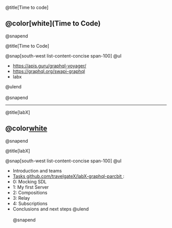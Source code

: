 @title[Time to code]

## @color[white](Time to Code)

@snapend

@title[Time to Code]

@snap[south-west list-content-concise span-100]
@ul
- https://apis.guru/graphql-voyager/
- https://graphql.org/swapi-graphql
- labx

@ulend
<br><br>
@snapend

---
@title[labX]

## @color[white](labX)

@snapend

@title[labX]

@snap[south-west list-content-concise span-100]
@ul
- Introduction and teams
- [Tasks github.com/travelgateX/labX-graphql-parcbit ](https://github.com/travelgateX/labX-graphql-parcbit):
 - 0: Mocking SDL
 - 1: My first Server
 - 2: Compositions
 - 3: Relay
 - 4: Subscriptions
- Conclusions and next steps
@ulend
<br><br>
@snapend
